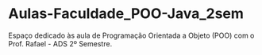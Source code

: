 # Aulas-Faculdade_POO-Java_2sem

Espaço dedicado às aula de Programação Orientada a Objeto (POO) com o Prof. Rafael - ADS 2º Semestre.
